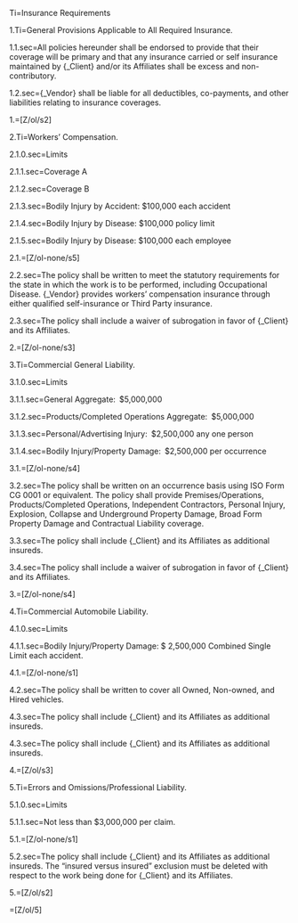 Ti=Insurance Requirements

1.Ti=General Provisions Applicable to All Required Insurance.

1.1.sec=All policies hereunder shall be endorsed to provide that their coverage will be primary and that any insurance carried or self insurance maintained by {_Client} and/or its Affiliates shall be excess and non-contributory.

1.2.sec={_Vendor} shall be liable for all deductibles, co-payments, and other liabilities relating to insurance coverages.

1.=[Z/ol/s2]

2.Ti=Workers’ Compensation.

2.1.0.sec=Limits

2.1.1.sec=Coverage A

2.1.2.sec=Coverage B

2.1.3.sec=Bodily Injury by Accident: $100,000 each accident

2.1.4.sec=Bodily Injury by Disease: $100,000 policy limit

2.1.5.sec=Bodily Injury by Disease:  $100,000 each employee

2.1.=[Z/ol-none/s5]

2.2.sec=The policy shall be written to meet the statutory requirements for the state in which the work is to be performed, including Occupational Disease. {_Vendor} provides workers’ compensation insurance through either qualified self-insurance or Third Party insurance.

2.3.sec=The policy shall include a waiver of subrogation in favor of {_Client} and its Affiliates.

2.=[Z/ol-none/s3]

3.Ti=Commercial General Liability.

3.1.0.sec=Limits

3.1.1.sec=General Aggregate: $5,000,000

3.1.2.sec=Products/Completed Operations Aggregate: $5,000,000

3.1.3.sec=Personal/Advertising Injury: $2,500,000 any one person

3.1.4.sec=Bodily Injury/Property Damage: $2,500,000 per occurrence

3.1.=[Z/ol-none/s4]


3.2.sec=The policy shall be written on an occurrence basis using ISO Form CG 0001 or equivalent. The policy shall provide Premises/Operations, Products/Completed Operations, Independent Contractors, Personal Injury, Explosion, Collapse and Underground Property Damage, Broad Form Property Damage and Contractual Liability coverage.

3.3.sec=The policy shall include {_Client} and its Affiliates as additional insureds.

3.4.sec=The policy shall include a waiver of subrogation in favor of {_Client} and its Affiliates.

3.=[Z/ol-none/s4]

4.Ti=Commercial Automobile Liability.

4.1.0.sec=Limits

4.1.1.sec=Bodily Injury/Property Damage: $ 2,500,000 Combined Single Limit each accident.

4.1.=[Z/ol-none/s1]

4.2.sec=The policy shall be written to cover all Owned, Non-owned, and Hired vehicles.

4.3.sec=The policy shall include {_Client} and its Affiliates as additional insureds.

4.3.sec=The policy shall include {_Client} and its Affiliates as additional insureds.

4.=[Z/ol/s3]

5.Ti=Errors and Omissions/Professional Liability.

5.1.0.sec=Limits

5.1.1.sec=Not less than $3,000,000 per claim.

5.1.=[Z/ol-none/s1]

5.2.sec=The policy shall include {_Client} and its Affiliates as additional insureds. The “insured versus insured” exclusion must be deleted with respect to the work being done for {_Client} and its Affiliates.

5.=[Z/ol/s2]

=[Z/ol/5]
